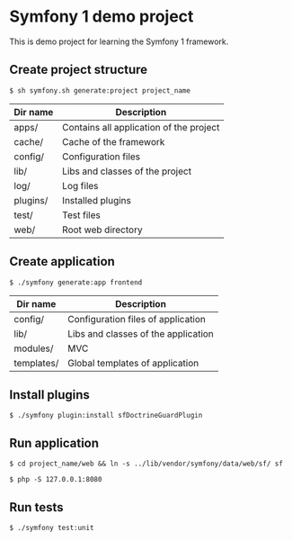 Symfony 1 demo project
======================

This is demo project for learning the Symfony 1 framework.

## Create project structure

`$ sh symfony.sh generate:project project_name`

| Dir name  | Description                               |
|-----------|-------------------------------------------|
| apps/     | Contains all application of the project   |
| cache/    | Cache of the framework                    |
| config/   | Configuration files                       |
| lib/      | Libs and classes of the project           |
| log/      | Log files                                 |
| plugins/  | Installed plugins                         |
| test/     | Test files                                |
| web/      | Root web directory                        |

## Create application

`$ ./symfony generate:app frontend`

| Dir name      | Description                           |
|---------------|---------------------------------------|
| config/       | Configuration files of application    |
| lib/          | Libs and classes of the application   |
| modules/      | MVC                                   |
| templates/    | Global templates of application       |

## Install plugins

`$ ./symfony plugin:install sfDoctrineGuardPlugin`

## Run application

`$ cd project_name/web && ln -s ../lib/vendor/symfony/data/web/sf/ sf`

`$ php -S 127.0.0.1:8080`

## Run tests

`$ ./symfony test:unit`